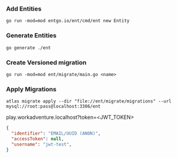 ### Add Entities
`go run -mod=mod entgo.io/ent/cmd/ent new Entity`

### Generate Entities
`go generate ./ent`

### Create Versioned migration
`go run -mod=mod ent/migrate/main.go <name>`

### Apply Migrations
`atlas migrate apply --dir "file://ent/migrate/migrations" --url mysql://root:pass@localhost:3306/ent`

play.workadventure.localhost?token=<JWT_TOKEN>
```json
{
  "identifier": "EMAIL/UUID (ANON)",
  "accessToken": null,
  "username": "jwt-test",
}
```